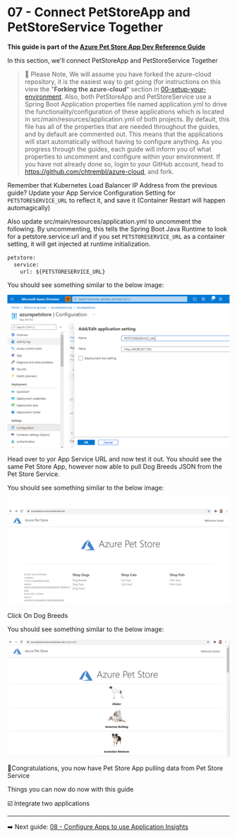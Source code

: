 # 07 - Connect PetStoreApp and PetStoreService Together

__This guide is part of the [Azure Pet Store App Dev Reference Guide](../README.md)__

In this section, we'll connect PetStoreApp and PetStoreService Together

> 📝 Please Note, We will assume you have forked the azure-cloud repository, it is the easiest way to get going (for instructions on this view the "**Forking the azure-cloud**" section in [00-setup-your-environment](../00-setup-your-environment/README.md). Also, both PetStoreApp and PetStoreService use a Spring Boot Application properties file named application.yml to drive the functionality/configuration of these applications which is located in src/main/resources/application.yml of both projects. By default, this file has all of the properties that are needed throughout the guides, and by default are commented out. This means that the applications will start automatically without having to configure anything. As you progress through the guides, each guide will inform you of what properties to uncomment and configure within your environment. If you have not already done so, login to your GitHub account, head to https://github.com/chtrembl/azure-cloud, and fork.

Remember that Kubernetes Load Balancer IP Address from the previous guide? Update your App Service Configuration Setting for ```PETSTORESERVICE_URL``` to reflect it, and save it (Container Restart will happen automagically)

Also update src/main/resources/application.yml to uncomment the following. By uncommenting, this tells the Spring Boot Java Runtime to look for a petstore.service.url and if you set ```PETSTORESERVICE_URL``` as a container setting, it will get injected at runtime initialization.

```
petstore:
  service:
    url: ${PETSTORESERVICE_URL}
```

You should see something similar to the below image:

![](images/appservice1.png)

Head over to yor App Service URL and now test it out. You should see the same Pet Store App, however now able to pull Dog Breeds JSON from the Pet Store Service.

You should see something similar to the below image:

![](images/appservice2.png)

Click On Dog Breeds

You should see something similar to the below image:

![](images/appservice3.png)

🎉Congratulations, you now have Pet Store App pulling data from Pet Store Service

Things you can now do now with this guide

☑️ Integrate two applications

---
➡️ Next guide: [08 - Configure Apps to use Application Insights](../08-configure-apps-to-use-application-insights/README.md)
